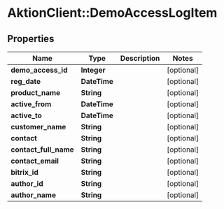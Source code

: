 # AktionClient::DemoAccessLogItem

## Properties
Name | Type | Description | Notes
------------ | ------------- | ------------- | -------------
**demo_access_id** | **Integer** |  | [optional] 
**reg_date** | **DateTime** |  | [optional] 
**product_name** | **String** |  | [optional] 
**active_from** | **DateTime** |  | [optional] 
**active_to** | **DateTime** |  | [optional] 
**customer_name** | **String** |  | [optional] 
**contact** | **String** |  | [optional] 
**contact_full_name** | **String** |  | [optional] 
**contact_email** | **String** |  | [optional] 
**bitrix_id** | **String** |  | [optional] 
**author_id** | **String** |  | [optional] 
**author_name** | **String** |  | [optional] 


